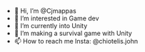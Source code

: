 - 👋 Hi, I’m @Cjmappas
- 👀 I’m interested in Game dev
- 🌱 I’m currently into Unity
- 💞️ I’m making a survival game with Unity 
- 📫 How to reach me 
       Insta: @chiotelis.john

<!---
Ajmappas/Ajmappas is a ✨ special ✨ repository because its `README.md` (this file) appears on your GitHub profile.
You can click the Preview link to take a look at your changes.
--->

